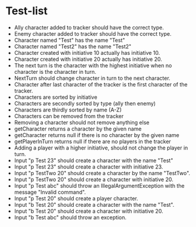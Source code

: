 # Test-list
- Ally character added to tracker should have the correct type.
- Enemy character added to tracker should have the correct type.
- Character named "Test" has the name "Test"
- Character named "Test2" has the name "Test2"
- Character created with initiative 10 actually has initiative 10.
- Character created with initiative 20 actually has initiative 20.
- The next turn is the character with the highest initiative
  when no character is the character in turn.
- NextTurn should change character in turn to the next character.
- Character after last character of the tracker
  is the first character of the tracker.
- Characters are sorted by initiative
- Characters are secondly sorted by type (ally then enemy)
- Characters are thirdly sorted by name (A-Z)
- Characters can be removed from the tracker
- Removing a character should not remove anything else
- getCharacter returns a character by the given name
- getCharacter returns null if there is no character by the given name
- getPlayerInTurn returns null if there are no players in the tracker
- Adding a player with a higher initiative,
  should not change the player in turn.
- Input "p Test 23" should create a character with the name "Test"
- Input "p Test 23" should create a character with initiative 23.
- Input "p TestTwo 20" should create a character by the name "TestTwo".
- Input "p TestTwo 20" should create a character with initiative 20.
- Input "p Test abc" should throw an IllegalArgumentException with the
  message "Invalid command".
- Input "p Test 20" should create a player character.
- Input "b Test 20" should create a character with the name "Test".
- Input "b Test 20" should create a character with initiative 20.
- Input "b Test abc" should throw an exception.
